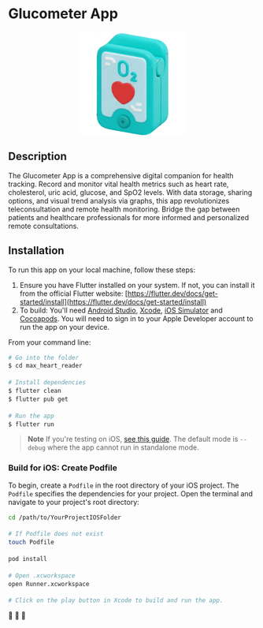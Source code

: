 # Glucometer App


<div style="display: flex; justify-content: center;">
  <img src="max_heart_reader/assets/icons/Heart-Reader.png" alt="GlucometerApp Logo" width="212" height="212"/>
</div>


## Description
The Glucometer App is a comprehensive digital companion for health tracking. Record and monitor vital health metrics such as heart rate, cholesterol, uric acid, glucose, and SpO2 levels. With data storage, sharing options, and visual trend analysis via graphs, this app revolutionizes teleconsultation and remote health monitoring. Bridge the gap between patients and healthcare professionals for more informed and personalized remote consultations.


## Installation
To run this app on your local machine, follow these steps:

1. Ensure you have Flutter installed on your system. If not, you can install it from the official Flutter website: [https://flutter.dev/docs/get-started/install](https://flutter.dev/docs/get-started/install)
2. To build: You'll need [Android Studio](https://developer.android.com/studio/), [Xcode](https://developer.apple.com/xcode/), [iOS Simulator](https://docs.expo.io/workflow/ios-simulator/) and [Cocoapods](https://cocoapods.org/). You will need to sign in to your Apple Developer account to run the app on your device.


From your command line:

```bash
# Go into the folder
$ cd max_heart_reader

# Install dependencies
$ flutter clean
$ flutter pub get

# Run the app
$ flutter run
```

> **Note**
> If you're testing on iOS, [see this guide](https://docs.flutter.dev/testing/build-modes). The default mode is `--debug` where the app cannot run in standalone mode.

### Build for iOS: Create Podfile

To begin, create a `Podfile` in the root directory of your iOS project. The `Podfile` specifies the dependencies for your project. Open the terminal and navigate to your project's root directory:

```bash
cd /path/to/YourProjectIOSFolder

# If Podfile does not exist
touch Podfile

pod install

# Open .xcworkspace
open Runner.xcworkspace

# Click on the play button in Xcode to build and run the app.
```

🚀 🚀 🚀